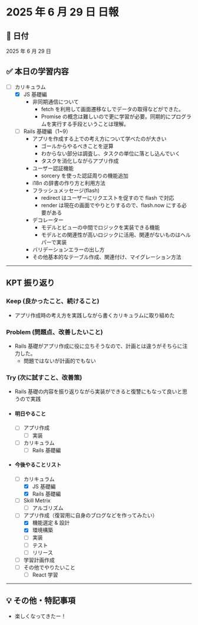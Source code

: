 # 2025 年 6 月 29 日 日報

## 📅 日付

2025 年 6 月 29 日

## ✅ 本日の学習内容

- [ ] カリキュラム
  - [x] JS 基礎編
    - 非同期通信について
      - fetch を利用して画面遷移なしでデータの取得などができた。
      - Promise の概念は難しいので更に学習が必要。同期的にプログラムを実行する手段ということは理解。
  - [ ] Rails 基礎編（1~9）
    - アプリを作成する上での考え方について学べたのが大きい
      - ゴールからやるべきことを逆算
      - わからない部分は調査し、タスクの単位に落とし込んでいく
      - タスクを消化しながらアプリ作成
    - ユーザー認証機能
      - sorcery を使った認証周りの機能追加
    - i18n の辞書の作り方と利用方法
    - フラッシュメッセージ(flash)
      - redirect はユーザーにリクエストを促すので flash で対応
      - render は現在の画面でやりとりするので、flash.now にする必要がある
    - デコレーター
      - モデルとビューの中間でロジックを実装できる機能
      - モデルとの関連性が高いロジックに活用、関連がないものはヘルパーで実装
    - バリデーションエラーの出し方
    - その他基本的なテーブル作成、関連付け、マイグレーション方法

---

## KPT 振り返り

### Keep (良かったこと、続けること)

- アプリ作成時の考え方を実践しながら書くカリキュラムに取り組めた

### Problem (問題点、改善したいこと)

- Rails 基礎がアプリ作成に役に立ちそうなので、計画とは違うがそちらに注力した。
  - 問題ではないが計画的でもない

### Try (次に試すこと、改善策)

- Rails 基礎の内容を振り返りながら実装ができると復讐にもなって良いと思うので実践

- #### 明日やること

  - [ ] アプリ作成
    - [ ] 実装
  - [ ] カリキュラム
    - [ ] Rails 基礎編

- #### 今後やることリスト
  - [ ] カリキュラム
    - [x] JS 基礎編
    - [x] Rails 基礎編
  - [ ] Skill Metrix
    - [ ] アルゴリズム
  - [ ] アプリ作成（復習用に自身のブログなどを作ってみたい）
    - [x] 機能選定 & 設計
    - [x] 環境構築
    - [ ] 実装
    - [ ] テスト
    - [ ] リリース
  - [ ] 学習計画作成
  - [ ] その他でやりたいこと
    - [ ] React 学習

---

## 💡 その他・特記事項

- 楽しくなってきたー！
